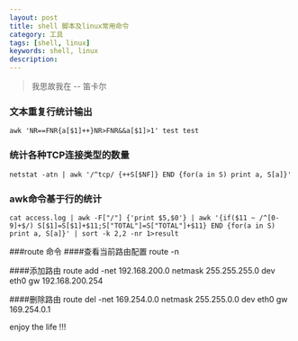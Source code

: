 ```yaml
---
layout: post
title: shell 脚本及linux常用命令
category: 工具
tags: [shell, linux]
keywords: shell, linux
description: 
---
```


> 我思故我在 -- 笛卡尔

### 文本重复行统计输出
    awk 'NR==FNR{a[$1]++}NR>FNR&&a[$1]>1' test test

### 统计各种TCP连接类型的数量
    netstat -atn | awk '/^tcp/ {++S[$NF]} END {for(a in S) print a, S[a]}'

### awk命令基于行的统计
    cat access.log | awk -F["/"] {'print $5,$0'} | awk '{if($11 ~ /^[0-9]+$/) S[$1]=S[$1]+$11;S["TOTAL"]=S["TOTAL"]+$11} END {for(a in S) print a, S[a]}' | sort -k 2,2 -nr 1>result

###route 命令
####查看当前路由配置
    route -n

####添加路由
    route add -net 192.168.200.0 netmask 255.255.255.0 dev eth0 gw 192.168.200.254

####删除路由
    route del -net 169.254.0.0 netmask 255.255.0.0 dev eth0 gw 169.254.0.1











enjoy the life !!!
